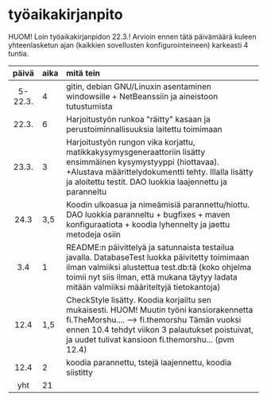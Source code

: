 # työaikakirjanpito

HUOM! Loin työaikakirjanpidon 22.3.! Arvioin ennen tätä päivämäärä
kuleen yhteenlasketun ajan (kaikkien sovellusten konfigurointeineen) karkeasti 4 tuntia.



| päivä  | aika | mitä tein  |
| :-----:|:-----| :-----|
| 5-22.3.| 4   | gitin, debian GNU/Linuxin asentaminen windowsille + NetBeanssiin ja aineistoon tutustumista|
| 22.3.  | 6    | Harjoitustyön runkoa "räitty" kasaan ja perustoiminnallisuuksia laitettu toimimaan |
| 23.3.  | 3  | Harjoitustyön rungon vika korjattu, matikkakysymysgeneraattoriin lisätty ensimmäinen kysymystyyppi (hiottavaa). +Alustava määrittelydokumentti tehty. Illalla lisätty ja aloitettu testit. DAO luokkia laajennettu ja paranneltu |
| 24.3   | 3,5  | Koodin ulkoasua ja nimeämisiä parannettu/hiottu. DAO luokkia paranneltu + bugfixes + maven konfiguraatiota + koodia lyhennelty ja jaettu metodeja osiin| 
| 3.4    | 1   | README:n päivittelyä ja satunnaista testailua javalla. DatabaseTest luokka päivitetty toimimaan ilman valmiiksi alustettua test.db:tä (koko ohjelma toimii nyt siis ilman, että mukana täytyy ladata mitään valmiiksi määriteltyjä tietokantoja)  | 
| 12.4    | 1,5  | CheckStyle lisätty. Koodia korjailtu sen mukaisesti.  HUOM! Muutin työni kansiorakennetta fi.TheMorshu.... --> fi.themorshu Tämän vuoksi ennen 10.4 tehdyt viikon 3 palautukset poistuivat, ja uudet tulivat kansioon fi.themorshu... (pvm 12.4) | 
| 12.4    | 2  | koodia parannettu, tstejä laajennettu, koodia siistitty  | 
| yht    | 21  |   | 
